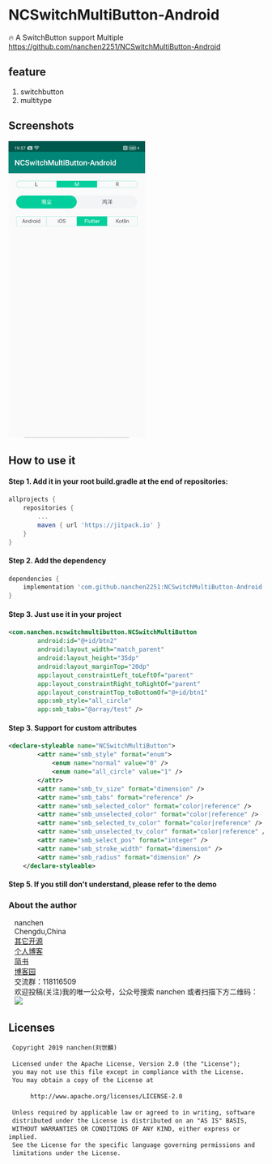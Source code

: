 # NCSwitchMultiButton-Android
🔥 A SwitchButton support Multiple https://github.com/nanchen2251/NCSwitchMultiButton-Android
## feature
1. switchbutton
2. multitype

## Screenshots
<img width="270" height="585" src="https://github.com/nanchen2251/NCSwitchMultiButton-Android/blob/master/screenshot/screenshot.png"/>


## How to use it
#### Step 1. Add it in your root build.gradle at the end of repositories:
```groovy
allprojects {
    repositories {
        ...
        maven { url 'https://jitpack.io' }
    }
}       
```
#### Step 2. Add the dependency
```groovy
dependencies {
    implementation 'com.github.nanchen2251:NCSwitchMultiButton-Android:1.0.1'
}
```

#### Step 3. Just use it in your project
```xml
<com.nanchen.ncswitchmultibutton.NCSwitchMultiButton
        android:id="@+id/btn2"
        android:layout_width="match_parent"
        android:layout_height="35dp"
        android:layout_marginTop="20dp"
        app:layout_constraintLeft_toLeftOf="parent"
        app:layout_constraintRight_toRightOf="parent"
        app:layout_constraintTop_toBottomOf="@+id/btn1"
        app:smb_style="all_circle"
        app:smb_tabs="@array/test" />
```
#### Step 3. Support for custom attributes
```xml
<declare-styleable name="NCSwitchMultiButton">
        <attr name="smb_style" format="enum">
            <enum name="normal" value="0" />
            <enum name="all_circle" value="1" />
        </attr>
        <attr name="smb_tv_size" format="dimension" />
        <attr name="smb_tabs" format="reference" />
        <attr name="smb_selected_color" format="color|reference" />
        <attr name="smb_unselected_color" format="color|reference" />
        <attr name="smb_selected_tv_color" format="color|reference" />
        <attr name="smb_unselected_tv_color" format="color|reference" />
        <attr name="smb_select_pos" format="integer" />
        <attr name="smb_stroke_width" format="dimension" />
        <attr name="smb_radius" format="dimension" />
    </declare-styleable>
```

#### Step 5. If you still don't understand, please refer to the demo

### About the author
    nanchen<br>
    Chengdu,China<br>
    [其它开源](https://github.com/nanchen2251/)<br>
    [个人博客](https://nanchen2251.github.io/)<br>
    [简书](http://www.jianshu.com/u/f690947ed5a6)<br>
    [博客园](http://www.cnblogs.com/liushilin/)<br>
    交流群：118116509<br>
    欢迎投稿(关注)我的唯一公众号，公众号搜索 nanchen 或者扫描下方二维码：<br>
    ![](https://github.com/nanchen2251/Blogs/blob/master/images/nanchen12.jpg)
    
## Licenses
```
 Copyright 2019 nanchen(刘世麟)

 Licensed under the Apache License, Version 2.0 (the "License");
 you may not use this file except in compliance with the License.
 You may obtain a copy of the License at

      http://www.apache.org/licenses/LICENSE-2.0

 Unless required by applicable law or agreed to in writing, software
 distributed under the License is distributed on an "AS IS" BASIS,
 WITHOUT WARRANTIES OR CONDITIONS OF ANY KIND, either express or implied.
 See the License for the specific language governing permissions and
 limitations under the License.
```

